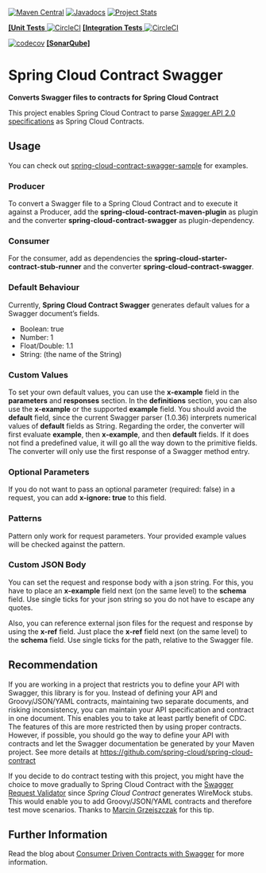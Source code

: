 [![Maven Central](https://maven-badges.herokuapp.com/maven-central/blog.svenbayer/spring-cloud-contract-swagger/badge.svg?style=plastic)](https://search.maven.org/search?q=g:blog.svenbayer%20AND%20a:spring-cloud-contract-swagger)
[![Javadocs](http://javadoc.io/badge/blog.svenbayer/spring-cloud-contract-swagger.svg?color=blue)](http://javadoc.io/doc/blog.svenbayer/spring-cloud-contract-swagger)
[![Project Stats](https://www.openhub.net/p/spring-cloud-contract-swagger/widgets/project_thin_badge?format=gif&ref=Thin+badge)](https://www.openhub.net/p/spring-cloud-contract-swagger)

[**\[Unit Tests** ![CircleCI](https://circleci.com/gh/SvenBayer/spring-cloud-contract-swagger/tree/master.svg?style=svg)](https://circleci.com/gh/SvenBayer/spring-cloud-contract-swagger/tree/master) 
[**\[Integration Tests** ![CircleCI](https://circleci.com/gh/SvenBayer/spring-cloud-contract-swagger-sample/tree/master.svg?style=svg)](https://circleci.com/gh/SvenBayer/spring-cloud-contract-swagger-sample/tree/master)

[![codecov](https://codecov.io/gh/SvenBayer/spring-cloud-contract-swagger/branch/master/graph/badge.svg)](https://codecov.io/gh/SvenBayer/spring-cloud-contract-swagger)
[**\[SonarQube\]**](https://sonarcloud.io/dashboard?id=blog.svenbayer%3Aspring-cloud-contract-swagger)

# Spring Cloud Contract Swagger
**Converts Swagger files to contracts for Spring Cloud Contract**

This project enables Spring Cloud Contract to parse [Swagger API 2.0 specifications](https://github.com/OAI/OpenAPI-Specification/blob/master/versions/2.0.md) as Spring Cloud Contracts.

## Usage
You can check out [spring-cloud-contract-swagger-sample](https://github.com/SvenBayer/spring-cloud-contract-swagger-sample) for examples.

### Producer
To convert a Swagger file to a Spring Cloud Contract and to execute it against a Producer, add the **spring-cloud-contract-maven-plugin** as plugin and the converter **spring-cloud-contract-swagger** as plugin-dependency.

### Consumer
For the consumer, add as dependencies the **spring-cloud-starter-contract-stub-runner** and the converter **spring-cloud-contract-swagger**.

### Default Behaviour
Currently, **Spring Cloud Contract Swagger** generates default values for a Swagger document’s fields.

* Boolean: true
* Number: 1
* Float/Double: 1.1
* String: (the name of the String)

### Custom Values
To set your own default values, you can use the **x-example** field in the **parameters** and **responses** section. In the **definitions** section, you can also use the **x-example** or the supported **example** field. You should avoid the **default** field, since the current Swagger parser (1.0.36) interprets numerical values of **default** fields as String. Regarding the order, the converter will first evaluate **example**, then **x-example**, and then **default** fields. If it does not find a predefined value, it will go all the way down to the primitive fields. The converter will only use the first response of a Swagger method entry.

### Optional Parameters
If you do not want to pass an optional parameter (required: false) in a request, you can add **x-ignore: true** to this field. 

### Patterns
Pattern only work for request parameters. Your provided example values will be checked against the pattern.

### Custom JSON Body
You can set the request and response body with a json string. For this, you have to place an **x-example** field next (on the same level) to the **schema** field. Use single ticks for your json string so you do not have to escape any quotes.

Also, you can reference external json files for the request and response by using the **x-ref** field. Just place the **x-ref** field next (on the same level) to the **schema** field. Use single ticks for the path, relative to the Swagger file. 

## Recommendation
If you are working in a project that restricts you to define your API with Swagger, this library is for you. Instead of defining your API and Groovy/JSON/YAML contracts, maintaining two separate documents, and risking inconsistency, you can maintain your API specification and contract in one document. This enables you to take at least partly benefit of CDC. The features of this are more restricted then by using proper contracts. However, if possible, you should go the way to define your API with contracts and let the Swagger documentation be generated by your Maven project. See more details at https://github.com/spring-cloud/spring-cloud-contract

If you decide to do contract testing with this project, you might have the choice to move gradually to Spring Cloud Contract with the [Swagger Request Validator](https://bitbucket.org/atlassian/swagger-request-validator) since *Spring Cloud Contract* generates WireMock stubs. This would enable you to add Groovy/JSON/YAML contracts and therefore test move scenarios. Thanks to [Marcin Grzejszczak](https://github.com/marcingrzejszczak) for this tip.

## Further Information
Read the blog about [Consumer Driven Contracts with Swagger](https://svenbayer.blog/cdc-with-swagger) for more information.
